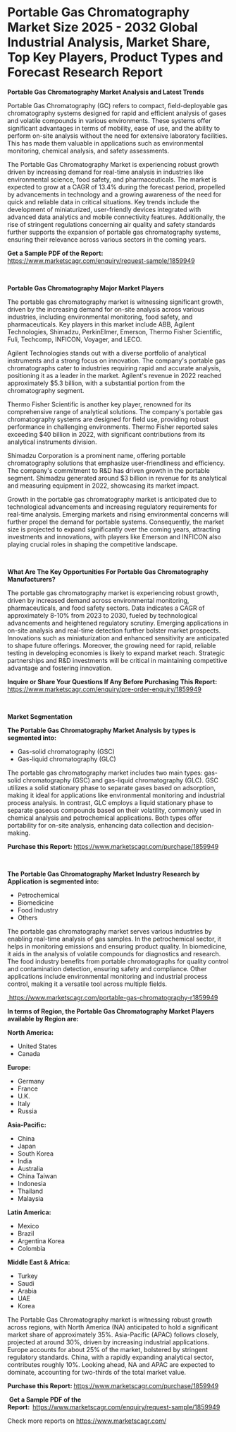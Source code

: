 <p><h1>Portable Gas Chromatography Market Size 2025 - 2032 Global Industrial Analysis, Market Share, Top Key Players, Product Types and Forecast Research Report</h1></p><p><strong>Portable Gas Chromatography Market Analysis and Latest Trends</strong></p>
<p><p>Portable Gas Chromatography (GC) refers to compact, field-deployable gas chromatography systems designed for rapid and efficient analysis of gases and volatile compounds in various environments. These systems offer significant advantages in terms of mobility, ease of use, and the ability to perform on-site analysis without the need for extensive laboratory facilities. This has made them valuable in applications such as environmental monitoring, chemical analysis, and safety assessments.</p><p>The Portable Gas Chromatography Market is experiencing robust growth driven by increasing demand for real-time analysis in industries like environmental science, food safety, and pharmaceuticals. The market is expected to grow at a CAGR of 13.4% during the forecast period, propelled by advancements in technology and a growing awareness of the need for quick and reliable data in critical situations. Key trends include the development of miniaturized, user-friendly devices integrated with advanced data analytics and mobile connectivity features. Additionally, the rise of stringent regulations concerning air quality and safety standards further supports the expansion of portable gas chromatography systems, ensuring their relevance across various sectors in the coming years.</p></p>
<p><strong>Get a Sample PDF of the Report:&nbsp;</strong> <a href="https://www.marketscagr.com/enquiry/request-sample/1859949?utm_campaign=2238&utm_medium=2&utm_source=Github&utm_content=ia&utm_term=22022025&utm_id=portable-gas-chromatography">https://www.marketscagr.com/enquiry/request-sample/1859949</a></p>
<p>&nbsp;</p>
<p><strong>Portable Gas Chromatography Major Market Players</strong></p>
<p><p>The portable gas chromatography market is witnessing significant growth, driven by the increasing demand for on-site analysis across various industries, including environmental monitoring, food safety, and pharmaceuticals. Key players in this market include ABB, Agilent Technologies, Shimadzu, PerkinElmer, Emerson, Thermo Fisher Scientific, Fuli, Techcomp, INFICON, Voyager, and LECO.</p><p>Agilent Technologies stands out with a diverse portfolio of analytical instruments and a strong focus on innovation. The company's portable gas chromatographs cater to industries requiring rapid and accurate analysis, positioning it as a leader in the market. Agilent's revenue in 2022 reached approximately $5.3 billion, with a substantial portion from the chromatography segment.</p><p>Thermo Fisher Scientific is another key player, renowned for its comprehensive range of analytical solutions. The company's portable gas chromatography systems are designed for field use, providing robust performance in challenging environments. Thermo Fisher reported sales exceeding $40 billion in 2022, with significant contributions from its analytical instruments division.</p><p>Shimadzu Corporation is a prominent name, offering portable chromatography solutions that emphasize user-friendliness and efficiency. The company's commitment to R&D has driven growth in the portable segment. Shimadzu generated around $3 billion in revenue for its analytical and measuring equipment in 2022, showcasing its market impact.</p><p>Growth in the portable gas chromatography market is anticipated due to technological advancements and increasing regulatory requirements for real-time analysis. Emerging markets and rising environmental concerns will further propel the demand for portable systems. Consequently, the market size is projected to expand significantly over the coming years, attracting investments and innovations, with players like Emerson and INFICON also playing crucial roles in shaping the competitive landscape.</p></p>
<p>&nbsp;</p>
<p><strong>What Are The Key Opportunities For Portable Gas Chromatography Manufacturers?</strong></p>
<p><p>The portable gas chromatography market is experiencing robust growth, driven by increased demand across environmental monitoring, pharmaceuticals, and food safety sectors. Data indicates a CAGR of approximately 8-10% from 2023 to 2030, fueled by technological advancements and heightened regulatory scrutiny. Emerging applications in on-site analysis and real-time detection further bolster market prospects. Innovations such as miniaturization and enhanced sensitivity are anticipated to shape future offerings. Moreover, the growing need for rapid, reliable testing in developing economies is likely to expand market reach. Strategic partnerships and R&D investments will be critical in maintaining competitive advantage and fostering innovation.</p></p>
<p><strong>Inquire or Share Your Questions If Any Before Purchasing This Report:</strong> <a href="https://www.marketscagr.com/enquiry/pre-order-enquiry/1859949?utm_campaign=2238&utm_medium=2&utm_source=Github&utm_content=ia&utm_term=22022025&utm_id=portable-gas-chromatography">https://www.marketscagr.com/enquiry/pre-order-enquiry/1859949</a></p>
<p>&nbsp;</p>
<p><strong>Market Segmentation</strong></p>
<p><strong>The Portable Gas Chromatography Market Analysis by types is segmented into:</strong></p>
<p><ul><li>Gas-solid chromatography (GSC)</li><li>Gas-liquid chromatography (GLC)</li></ul></p>
<p><p>The portable gas chromatography market includes two main types: gas-solid chromatography (GSC) and gas-liquid chromatography (GLC). GSC utilizes a solid stationary phase to separate gases based on adsorption, making it ideal for applications like environmental monitoring and industrial process analysis. In contrast, GLC employs a liquid stationary phase to separate gaseous compounds based on their volatility, commonly used in chemical analysis and petrochemical applications. Both types offer portability for on-site analysis, enhancing data collection and decision-making.</p></p>
<p><strong>Purchase this Report:&nbsp;</strong><a href="https://www.marketscagr.com/purchase/1859949?utm_campaign=2238&utm_medium=2&utm_source=Github&utm_content=ia&utm_term=22022025&utm_id=portable-gas-chromatography">https://www.marketscagr.com/purchase/1859949</a></p>
<p>&nbsp;</p>
<p><strong>The Portable Gas Chromatography Market Industry Research by Application is segmented into:</strong></p>
<p><ul><li>Petrochemical</li><li>Biomedicine</li><li>Food Industry</li><li>Others</li></ul></p>
<p><p>The portable gas chromatography market serves various industries by enabling real-time analysis of gas samples. In the petrochemical sector, it helps in monitoring emissions and ensuring product quality. In biomedicine, it aids in the analysis of volatile compounds for diagnostics and research. The food industry benefits from portable chromatographs for quality control and contamination detection, ensuring safety and compliance. Other applications include environmental monitoring and industrial process control, making it a versatile tool across multiple fields.</p></p>
<p><a href="https://www.marketscagr.com/portable-gas-chromatography-r1859949?utm_campaign=2238&utm_medium=2&utm_source=Github&utm_content=ia&utm_term=22022025&utm_id=portable-gas-chromatography">&nbsp;https://www.marketscagr.com/portable-gas-chromatography-r1859949</a></p>
<p><strong>In terms of Region, the Portable Gas Chromatography Market Players available by Region are:</strong></p>
<p>
    <p> <strong> North America: </strong>
        <ul>
            <li>United States</li>
            <li>Canada</li>
        </ul>
        </p> 
    <p> <strong> Europe: </strong>
        <ul>
            <li>Germany</li>
            <li>France</li>
            <li>U.K.</li>
            <li>Italy</li>
            <li>Russia</li>
        </ul>
        </p> 
    <p> <strong> Asia-Pacific: </strong>
        <ul>
            <li>China</li>
            <li>Japan</li>
            <li>South Korea</li>
            <li>India</li>
            <li>Australia</li>
            <li>China Taiwan</li>
            <li>Indonesia</li>
            <li>Thailand</li>
            <li>Malaysia</li>
        </ul>
        </p> 
    <p> <strong> Latin America: </strong>
        <ul>
            <li>Mexico</li>
            <li>Brazil</li>
            <li>Argentina Korea</li>
            <li>Colombia</li>
        </ul>
        </p> 
    <p> <strong> Middle East & Africa: </strong>
        <ul>
            <li>Turkey</li>
            <li>Saudi</li>
            <li>Arabia</li>
            <li>UAE</li>
            <li>Korea</li>
        </ul>
    </p>
    </p>
<p><p>The Portable Gas Chromatography market is witnessing robust growth across regions, with North America (NA) anticipated to hold a significant market share of approximately 35%. Asia-Pacific (APAC) follows closely, projected at around 30%, driven by increasing industrial applications. Europe accounts for about 25% of the market, bolstered by stringent regulatory standards. China, with a rapidly expanding analytical sector, contributes roughly 10%. Looking ahead, NA and APAC are expected to dominate, accounting for two-thirds of the total market value.</p></p>
<p><strong>Purchase this Report: </strong><a href="https://www.marketscagr.com/purchase/1859949?utm_campaign=2238&utm_medium=2&utm_source=Github&utm_content=ia&utm_term=22022025&utm_id=portable-gas-chromatography">https://www.marketscagr.com/purchase/1859949</a></p>
<p>&nbsp;<strong>Get a Sample PDF of the Report:&nbsp;&nbsp;</strong><a href="https://www.marketscagr.com/enquiry/request-sample/1859949?utm_campaign=2238&utm_medium=2&utm_source=Github&utm_content=ia&utm_term=22022025&utm_id=portable-gas-chromatography">https://www.marketscagr.com/enquiry/request-sample/1859949</a></p>
<p><strong></strong></p>
<p>Check more reports on <a href="https://www.marketscagr.com/?utm_campaign=2238&utm_medium=2&utm_source=Github&utm_content=ia&utm_term=22022025&utm_id=portable-gas-chromatography">https://www.marketscagr.com/</a></p>